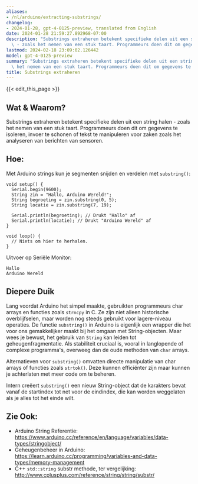 ```yaml
---
aliases:
- /nl/arduino/extracting-substrings/
changelog:
- 2024-01-28, gpt-4-0125-preview, translated from English
date: 2024-01-28 21:59:27.892968-07:00
description: "Substrings extraheren betekent specifieke delen uit een string halen\
  \ - zoals het nemen van een stuk taart. Programmeurs doen dit om gegevens te isoleren,\u2026"
lastmod: 2024-02-18 23:09:02.126442
model: gpt-4-0125-preview
summary: "Substrings extraheren betekent specifieke delen uit een string halen - zoals\
  \ het nemen van een stuk taart. Programmeurs doen dit om gegevens te isoleren,\u2026"
title: Substrings extraheren
---
```


{{< edit_this_page >}}

## Wat & Waarom?

Substrings extraheren betekent specifieke delen uit een string halen - zoals het nemen van een stuk taart. Programmeurs doen dit om gegevens te isoleren, invoer te schonen of tekst te manipuleren voor zaken zoals het analyseren van berichten van sensoren.

## Hoe:

Met Arduino strings kun je segmenten snijden en verdelen met `substring()`:

```arduino
void setup() {
  Serial.begin(9600);
  String zin = "Hallo, Arduino Wereld!";
  String begroeting = zin.substring(0, 5);
  String locatie = zin.substring(7, 19);
  
  Serial.println(begroeting); // Drukt "Hallo" af
  Serial.println(locatie); // Drukt "Arduino Wereld" af
}

void loop() {
  // Niets om hier te herhalen.
}
```

Uitvoer op Seriële Monitor:
```
Hallo
Arduino Wereld
```

## Diepere Duik

Lang voordat Arduino het simpel maakte, gebruikten programmeurs char arrays en functies zoals `strncpy` in C. Ze zijn niet alleen historische overblijfselen, maar worden nog steeds gebruikt voor lagere-niveau operaties. De functie `substring()` in Arduino is eigenlijk een wrapper die het voor ons gemakkelijker maakt bij het omgaan met String-objecten. Maar wees je bewust, het gebruik van `String` kan leiden tot geheugenfragmentatie. Als stabiliteit cruciaal is, vooral in langlopende of complexe programma's, overweeg dan de oude methoden van `char` arrays.

Alternatieven voor `substring()` omvatten directe manipulatie van char arrays of functies zoals `strtok()`. Deze kunnen efficiënter zijn maar kunnen je achterlaten met meer code om te beheren.

Intern creëert `substring()` een nieuw String-object dat de karakters bevat vanaf de startindex tot net voor de eindindex, die kan worden weggelaten als je alles tot het einde wilt.

## Zie Ook:

- Arduino String Referentie: https://www.arduino.cc/reference/en/language/variables/data-types/stringobject/
- Geheugenbeheer in Arduino: https://learn.arduino.cc/programming/variables-and-data-types/memory-management
- C++ `std::string` substr methode, ter vergelijking: http://www.cplusplus.com/reference/string/string/substr/
